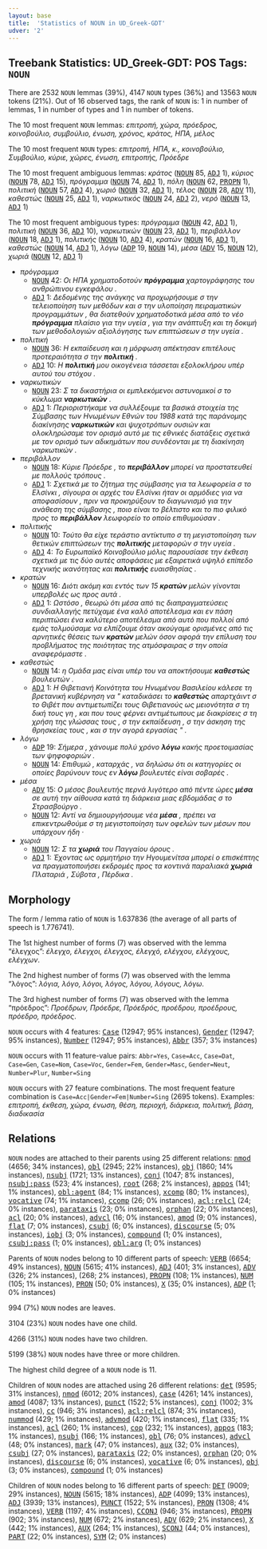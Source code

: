 ```yaml
---
layout: base
title:  'Statistics of NOUN in UD_Greek-GDT'
udver: '2'
---
```


## Treebank Statistics: UD_Greek-GDT: POS Tags: `NOUN`

There are 2532 `NOUN` lemmas (39%), 4147 `NOUN` types (36%) and 13563 `NOUN` tokens (21%).
Out of 16 observed tags, the rank of `NOUN` is: 1 in number of lemmas, 1 in number of types and 1 in number of tokens.

The 10 most frequent `NOUN` lemmas: <em>επιτροπή, χώρα, πρόεδρος, κοινοβούλιο, συμβούλιο, ένωση, χρόνος, κράτος, ΗΠΑ, μέλος</em>

The 10 most frequent `NOUN` types:  <em>επιτροπή, ΗΠΑ, κ., κοινοβούλιο, Συμβούλιο, κύριε, χώρες, ένωση, επιτροπής, Πρόεδρε</em>

The 10 most frequent ambiguous lemmas: <em>κράτος</em> (<tt><a href="el_gdt-pos-NOUN.html">NOUN</a></tt> 85, <tt><a href="el_gdt-pos-ADJ.html">ADJ</a></tt> 1), <em>κύριος</em> (<tt><a href="el_gdt-pos-NOUN.html">NOUN</a></tt> 78, <tt><a href="el_gdt-pos-ADJ.html">ADJ</a></tt> 15), <em>πρόγραμμα</em> (<tt><a href="el_gdt-pos-NOUN.html">NOUN</a></tt> 74, <tt><a href="el_gdt-pos-ADJ.html">ADJ</a></tt> 1), <em>πόλη</em> (<tt><a href="el_gdt-pos-NOUN.html">NOUN</a></tt> 62, <tt><a href="el_gdt-pos-PROPN.html">PROPN</a></tt> 1), <em>πολιτική</em> (<tt><a href="el_gdt-pos-NOUN.html">NOUN</a></tt> 57, <tt><a href="el_gdt-pos-ADJ.html">ADJ</a></tt> 4), <em>χωριό</em> (<tt><a href="el_gdt-pos-NOUN.html">NOUN</a></tt> 32, <tt><a href="el_gdt-pos-ADJ.html">ADJ</a></tt> 1), <em>τέλος</em> (<tt><a href="el_gdt-pos-NOUN.html">NOUN</a></tt> 28, <tt><a href="el_gdt-pos-ADV.html">ADV</a></tt> 11), <em>καθεστώς</em> (<tt><a href="el_gdt-pos-NOUN.html">NOUN</a></tt> 25, <tt><a href="el_gdt-pos-ADJ.html">ADJ</a></tt> 1), <em>ναρκωτικός</em> (<tt><a href="el_gdt-pos-NOUN.html">NOUN</a></tt> 24, <tt><a href="el_gdt-pos-ADJ.html">ADJ</a></tt> 2), <em>νερό</em> (<tt><a href="el_gdt-pos-NOUN.html">NOUN</a></tt> 13, <tt><a href="el_gdt-pos-ADJ.html">ADJ</a></tt> 1)

The 10 most frequent ambiguous types:  <em>πρόγραμμα</em> (<tt><a href="el_gdt-pos-NOUN.html">NOUN</a></tt> 42, <tt><a href="el_gdt-pos-ADJ.html">ADJ</a></tt> 1), <em>πολιτική</em> (<tt><a href="el_gdt-pos-NOUN.html">NOUN</a></tt> 36, <tt><a href="el_gdt-pos-ADJ.html">ADJ</a></tt> 10), <em>ναρκωτικών</em> (<tt><a href="el_gdt-pos-NOUN.html">NOUN</a></tt> 23, <tt><a href="el_gdt-pos-ADJ.html">ADJ</a></tt> 1), <em>περιβάλλον</em> (<tt><a href="el_gdt-pos-NOUN.html">NOUN</a></tt> 18, <tt><a href="el_gdt-pos-ADJ.html">ADJ</a></tt> 1), <em>πολιτικής</em> (<tt><a href="el_gdt-pos-NOUN.html">NOUN</a></tt> 10, <tt><a href="el_gdt-pos-ADJ.html">ADJ</a></tt> 4), <em>κρατών</em> (<tt><a href="el_gdt-pos-NOUN.html">NOUN</a></tt> 16, <tt><a href="el_gdt-pos-ADJ.html">ADJ</a></tt> 1), <em>καθεστώς</em> (<tt><a href="el_gdt-pos-NOUN.html">NOUN</a></tt> 14, <tt><a href="el_gdt-pos-ADJ.html">ADJ</a></tt> 1), <em>λόγω</em> (<tt><a href="el_gdt-pos-ADP.html">ADP</a></tt> 19, <tt><a href="el_gdt-pos-NOUN.html">NOUN</a></tt> 14), <em>μέσα</em> (<tt><a href="el_gdt-pos-ADV.html">ADV</a></tt> 15, <tt><a href="el_gdt-pos-NOUN.html">NOUN</a></tt> 12), <em>χωριά</em> (<tt><a href="el_gdt-pos-NOUN.html">NOUN</a></tt> 12, <tt><a href="el_gdt-pos-ADJ.html">ADJ</a></tt> 1)


* <em>πρόγραμμα</em>
  * <tt><a href="el_gdt-pos-NOUN.html">NOUN</a></tt> 42: <em>Οι ΗΠΑ χρηματοδοτούν <b>πρόγραμμα</b> χαρτογράφησης του ανθρώπινου εγκεφάλου .</em>
  * <tt><a href="el_gdt-pos-ADJ.html">ADJ</a></tt> 1: <em>Δεδομένης της ανάγκης να προχωρήσουμε σ την τελειοποίηση των μεθόδων και σ την υλοποίηση πειραματικών προγραμμάτων , θα διατεθούν χρηματοδοτικά μέσα από το νέο <b>πρόγραμμα</b> πλαίσιο για την υγεία , για την ανάπτυξη και τη δοκιμή των μεθοδολογιών αξιολόγησης των επιπτώσεων σ την υγεία .</em>
* <em>πολιτική</em>
  * <tt><a href="el_gdt-pos-NOUN.html">NOUN</a></tt> 36: <em>Η εκπαίδευση και η μόρφωση απέκτησαν επιτέλους προτεραιότητα σ την <b>πολιτική</b> .</em>
  * <tt><a href="el_gdt-pos-ADJ.html">ADJ</a></tt> 10: <em>Η <b>πολιτική</b> μου οικογένεια τάσσεται εξολοκλήρου υπέρ αυτού του στόχου .</em>
* <em>ναρκωτικών</em>
  * <tt><a href="el_gdt-pos-NOUN.html">NOUN</a></tt> 23: <em>Σ τα δικαστήρια οι εμπλεκόμενοι αστυνομικοί σ το κύκλωμα <b>ναρκωτικών</b> .</em>
  * <tt><a href="el_gdt-pos-ADJ.html">ADJ</a></tt> 1: <em>Περιοριστήκαμε να συλλέξουμε τα βασικά στοιχεία της Σύμβασης των Ηνωμένων Εθνών του 1988 κατά της παράνομης διακίνησης <b>ναρκωτικών</b> και ψυχοτρόπων ουσιών και ολοκληρώσαμε τον ορισμό αυτό με τις εθνικές διατάξεις σχετικά με τον ορισμό των αδικημάτων που συνδέονται με τη διακίνηση ναρκωτικών .</em>
* <em>περιβάλλον</em>
  * <tt><a href="el_gdt-pos-NOUN.html">NOUN</a></tt> 18: <em>Κύριε Πρόεδρε , το <b>περιβάλλον</b> μπορεί να προστατευθεί με πολλούς τρόπους .</em>
  * <tt><a href="el_gdt-pos-ADJ.html">ADJ</a></tt> 1: <em>Σχετικά με το ζήτημα της σύμβασης για τα λεωφορεία σ το Ελσίνκι , σίγουρα οι αρχές του Ελσίνκι ήταν οι αρμόδιες για να αποφασίσουν , πριν να προκηρύξουν το διαγωνισμό για την ανάθεση της σύμβασης , ποιο είναι το βέλτιστο και το πιο φιλικό προς το <b>περιβάλλον</b> λεωφορείο το οποίο επιθυμούσαν .</em>
* <em>πολιτικής</em>
  * <tt><a href="el_gdt-pos-NOUN.html">NOUN</a></tt> 10: <em>Τούτο θα είχε τεράστιο αντίκτυπο σ τη μεγιστοποίηση των θετικών επιπτώσεων της <b>πολιτικής</b> μεταφορών σ την υγεία .</em>
  * <tt><a href="el_gdt-pos-ADJ.html">ADJ</a></tt> 4: <em>Το Ευρωπαϊκό Κοινοβούλιο μόλις παρουσίασε την έκθεση σχετικά με τις δύο αυτές αποφάσεις με εξαιρετικά υψηλό επίπεδο τεχνικής ικανότητας και <b>πολιτικής</b> ευαισθησίας .</em>
* <em>κρατών</em>
  * <tt><a href="el_gdt-pos-NOUN.html">NOUN</a></tt> 16: <em>Διότι ακόμη και εντός των 15 <b>κρατών</b> μελών γίνονται υπερβολές ως προς αυτά .</em>
  * <tt><a href="el_gdt-pos-ADJ.html">ADJ</a></tt> 1: <em>Ωστόσο , θεωρώ ότι μέσα από τις διαπραγματεύσεις συνδιαλλαγής πετύχαμε ένα καλό αποτέλεσμα και εν πάση περιπτώσει ένα καλύτερο αποτέλεσμα από αυτό που πολλοί από εμάς τολμούσαμε να ελπίζουμε όταν ακούγαμε ορισμένες από τις αρνητικές θέσεις των <b>κρατών</b> μελών όσον αφορά την επίλυση του προβλήματος της ποιότητας της ατμόσφαιρας σ την οποία αναφερόμαστε .</em>
* <em>καθεστώς</em>
  * <tt><a href="el_gdt-pos-NOUN.html">NOUN</a></tt> 14: <em>η Ομάδα μας είναι υπέρ του να αποκτήσουμε <b>καθεστώς</b> βουλευτών .</em>
  * <tt><a href="el_gdt-pos-ADJ.html">ADJ</a></tt> 1: <em>Η Θιβετιανή Κοινότητα του Ηνωμένου Βασιλείου κάλεσε τη βρετανική κυβέρνηση να " καταδικάσει το <b>καθεστώς</b> απαρτχάιντ σ το Θιβέτ που αντιμετωπίζει τους Θιβετιανούς ως μειονότητα σ τη δική τους γη , και που τους φέρνει αντιμέτωπους με διακρίσεις σ τη χρήση της γλώσσας τους , σ την εκπαίδευση , σ την άσκηση της θρησκείας τους , και σ την αγορά εργασίας " .</em>
* <em>λόγω</em>
  * <tt><a href="el_gdt-pos-ADP.html">ADP</a></tt> 19: <em>Σήμερα , χάνουμε πολύ χρόνο <b>λόγω</b> κακής προετοιμασίας των ψηφοφοριών .</em>
  * <tt><a href="el_gdt-pos-NOUN.html">NOUN</a></tt> 14: <em>Επιθυμώ , καταρχάς , να δηλώσω ότι οι κατηγορίες οι οποίες βαρύνουν τους εν <b>λόγω</b> βουλευτές είναι σοβαρές .</em>
* <em>μέσα</em>
  * <tt><a href="el_gdt-pos-ADV.html">ADV</a></tt> 15: <em>Ο μέσος βουλευτής περνά λιγότερο από πέντε ώρες <b>μέσα</b> σε αυτή την αίθουσα κατά τη διάρκεια μιας εβδομάδας σ το Στρασβούργο .</em>
  * <tt><a href="el_gdt-pos-NOUN.html">NOUN</a></tt> 12: <em>Αντί να δημιουργήσουμε νέα <b>μέσα</b> , πρέπει να επικεντρωθούμε σ τη μεγιστοποίηση των οφελών των μέσων που υπάρχουν ήδη ·</em>
* <em>χωριά</em>
  * <tt><a href="el_gdt-pos-NOUN.html">NOUN</a></tt> 12: <em>Σ τα <b>χωριά</b> του Παγγαίου όρους .</em>
  * <tt><a href="el_gdt-pos-ADJ.html">ADJ</a></tt> 1: <em>Έχοντας ως ορμητήριο την Ηγουμενίτσα μπορεί ο επισκέπτης να πραγματοποιήσει εκδρομές προς τα κοντινά παραλιακά <b>χωριά</b> Πλαταριά , Σύβοτα , Πέρδικα .</em>

## Morphology

The form / lemma ratio of `NOUN` is 1.637836 (the average of all parts of speech is 1.776741).

The 1st highest number of forms (7) was observed with the lemma “έλεγχος”: <em>έλεγχο, έλεγχοι, έλεγχος, έλεγχό, ελέγχου, ελέγχους, ελέγχων</em>.

The 2nd highest number of forms (7) was observed with the lemma “λόγος”: <em>λόγια, λόγο, λόγοι, λόγος, λόγου, λόγους, λόγω</em>.

The 3rd highest number of forms (7) was observed with the lemma “πρόεδρος”: <em>Προέδρων, Πρόεδρε, Πρόεδρός, προέδρου, προέδρους, πρόεδρο, πρόεδρος</em>.

`NOUN` occurs with 4 features: <tt><a href="el_gdt-feat-Case.html">Case</a></tt> (12947; 95% instances), <tt><a href="el_gdt-feat-Gender.html">Gender</a></tt> (12947; 95% instances), <tt><a href="el_gdt-feat-Number.html">Number</a></tt> (12947; 95% instances), <tt><a href="el_gdt-feat-Abbr.html">Abbr</a></tt> (357; 3% instances)

`NOUN` occurs with 11 feature-value pairs: `Abbr=Yes`, `Case=Acc`, `Case=Dat`, `Case=Gen`, `Case=Nom`, `Case=Voc`, `Gender=Fem`, `Gender=Masc`, `Gender=Neut`, `Number=Plur`, `Number=Sing`

`NOUN` occurs with 27 feature combinations.
The most frequent feature combination is `Case=Acc|Gender=Fem|Number=Sing` (2695 tokens).
Examples: <em>επιτροπή, έκθεση, χώρα, ένωση, θέση, περιοχή, διάρκεια, πολιτική, βάση, διαδικασία</em>


## Relations

`NOUN` nodes are attached to their parents using 25 different relations: <tt><a href="el_gdt-dep-nmod.html">nmod</a></tt> (4656; 34% instances), <tt><a href="el_gdt-dep-obl.html">obl</a></tt> (2945; 22% instances), <tt><a href="el_gdt-dep-obj.html">obj</a></tt> (1860; 14% instances), <tt><a href="el_gdt-dep-nsubj.html">nsubj</a></tt> (1721; 13% instances), <tt><a href="el_gdt-dep-conj.html">conj</a></tt> (1047; 8% instances), <tt><a href="el_gdt-dep-nsubj-pass.html">nsubj:pass</a></tt> (523; 4% instances), <tt><a href="el_gdt-dep-root.html">root</a></tt> (268; 2% instances), <tt><a href="el_gdt-dep-appos.html">appos</a></tt> (141; 1% instances), <tt><a href="el_gdt-dep-obl-agent.html">obl:agent</a></tt> (84; 1% instances), <tt><a href="el_gdt-dep-xcomp.html">xcomp</a></tt> (80; 1% instances), <tt><a href="el_gdt-dep-vocative.html">vocative</a></tt> (74; 1% instances), <tt><a href="el_gdt-dep-ccomp.html">ccomp</a></tt> (26; 0% instances), <tt><a href="el_gdt-dep-acl-relcl.html">acl:relcl</a></tt> (24; 0% instances), <tt><a href="el_gdt-dep-parataxis.html">parataxis</a></tt> (23; 0% instances), <tt><a href="el_gdt-dep-orphan.html">orphan</a></tt> (22; 0% instances), <tt><a href="el_gdt-dep-acl.html">acl</a></tt> (20; 0% instances), <tt><a href="el_gdt-dep-advcl.html">advcl</a></tt> (16; 0% instances), <tt><a href="el_gdt-dep-amod.html">amod</a></tt> (9; 0% instances), <tt><a href="el_gdt-dep-flat.html">flat</a></tt> (7; 0% instances), <tt><a href="el_gdt-dep-csubj.html">csubj</a></tt> (6; 0% instances), <tt><a href="el_gdt-dep-discourse.html">discourse</a></tt> (5; 0% instances), <tt><a href="el_gdt-dep-iobj.html">iobj</a></tt> (3; 0% instances), <tt><a href="el_gdt-dep-compound.html">compound</a></tt> (1; 0% instances), <tt><a href="el_gdt-dep-csubj-pass.html">csubj:pass</a></tt> (1; 0% instances), <tt><a href="el_gdt-dep-obl-arg.html">obl:arg</a></tt> (1; 0% instances)

Parents of `NOUN` nodes belong to 10 different parts of speech: <tt><a href="el_gdt-pos-VERB.html">VERB</a></tt> (6654; 49% instances), <tt><a href="el_gdt-pos-NOUN.html">NOUN</a></tt> (5615; 41% instances), <tt><a href="el_gdt-pos-ADJ.html">ADJ</a></tt> (401; 3% instances), <tt><a href="el_gdt-pos-ADV.html">ADV</a></tt> (326; 2% instances),  (268; 2% instances), <tt><a href="el_gdt-pos-PROPN.html">PROPN</a></tt> (108; 1% instances), <tt><a href="el_gdt-pos-NUM.html">NUM</a></tt> (105; 1% instances), <tt><a href="el_gdt-pos-PRON.html">PRON</a></tt> (50; 0% instances), <tt><a href="el_gdt-pos-X.html">X</a></tt> (35; 0% instances), <tt><a href="el_gdt-pos-ADP.html">ADP</a></tt> (1; 0% instances)

994 (7%) `NOUN` nodes are leaves.

3104 (23%) `NOUN` nodes have one child.

4266 (31%) `NOUN` nodes have two children.

5199 (38%) `NOUN` nodes have three or more children.

The highest child degree of a `NOUN` node is 11.

Children of `NOUN` nodes are attached using 26 different relations: <tt><a href="el_gdt-dep-det.html">det</a></tt> (9595; 31% instances), <tt><a href="el_gdt-dep-nmod.html">nmod</a></tt> (6012; 20% instances), <tt><a href="el_gdt-dep-case.html">case</a></tt> (4261; 14% instances), <tt><a href="el_gdt-dep-amod.html">amod</a></tt> (4087; 13% instances), <tt><a href="el_gdt-dep-punct.html">punct</a></tt> (1522; 5% instances), <tt><a href="el_gdt-dep-conj.html">conj</a></tt> (1002; 3% instances), <tt><a href="el_gdt-dep-cc.html">cc</a></tt> (946; 3% instances), <tt><a href="el_gdt-dep-acl-relcl.html">acl:relcl</a></tt> (874; 3% instances), <tt><a href="el_gdt-dep-nummod.html">nummod</a></tt> (429; 1% instances), <tt><a href="el_gdt-dep-advmod.html">advmod</a></tt> (420; 1% instances), <tt><a href="el_gdt-dep-flat.html">flat</a></tt> (335; 1% instances), <tt><a href="el_gdt-dep-acl.html">acl</a></tt> (260; 1% instances), <tt><a href="el_gdt-dep-cop.html">cop</a></tt> (232; 1% instances), <tt><a href="el_gdt-dep-appos.html">appos</a></tt> (183; 1% instances), <tt><a href="el_gdt-dep-nsubj.html">nsubj</a></tt> (166; 1% instances), <tt><a href="el_gdt-dep-obl.html">obl</a></tt> (76; 0% instances), <tt><a href="el_gdt-dep-advcl.html">advcl</a></tt> (48; 0% instances), <tt><a href="el_gdt-dep-mark.html">mark</a></tt> (47; 0% instances), <tt><a href="el_gdt-dep-aux.html">aux</a></tt> (32; 0% instances), <tt><a href="el_gdt-dep-csubj.html">csubj</a></tt> (27; 0% instances), <tt><a href="el_gdt-dep-parataxis.html">parataxis</a></tt> (22; 0% instances), <tt><a href="el_gdt-dep-orphan.html">orphan</a></tt> (20; 0% instances), <tt><a href="el_gdt-dep-discourse.html">discourse</a></tt> (6; 0% instances), <tt><a href="el_gdt-dep-vocative.html">vocative</a></tt> (6; 0% instances), <tt><a href="el_gdt-dep-obj.html">obj</a></tt> (3; 0% instances), <tt><a href="el_gdt-dep-compound.html">compound</a></tt> (1; 0% instances)

Children of `NOUN` nodes belong to 16 different parts of speech: <tt><a href="el_gdt-pos-DET.html">DET</a></tt> (9009; 29% instances), <tt><a href="el_gdt-pos-NOUN.html">NOUN</a></tt> (5615; 18% instances), <tt><a href="el_gdt-pos-ADP.html">ADP</a></tt> (4099; 13% instances), <tt><a href="el_gdt-pos-ADJ.html">ADJ</a></tt> (3939; 13% instances), <tt><a href="el_gdt-pos-PUNCT.html">PUNCT</a></tt> (1522; 5% instances), <tt><a href="el_gdt-pos-PRON.html">PRON</a></tt> (1308; 4% instances), <tt><a href="el_gdt-pos-VERB.html">VERB</a></tt> (1197; 4% instances), <tt><a href="el_gdt-pos-CCONJ.html">CCONJ</a></tt> (946; 3% instances), <tt><a href="el_gdt-pos-PROPN.html">PROPN</a></tt> (902; 3% instances), <tt><a href="el_gdt-pos-NUM.html">NUM</a></tt> (672; 2% instances), <tt><a href="el_gdt-pos-ADV.html">ADV</a></tt> (629; 2% instances), <tt><a href="el_gdt-pos-X.html">X</a></tt> (442; 1% instances), <tt><a href="el_gdt-pos-AUX.html">AUX</a></tt> (264; 1% instances), <tt><a href="el_gdt-pos-SCONJ.html">SCONJ</a></tt> (44; 0% instances), <tt><a href="el_gdt-pos-PART.html">PART</a></tt> (22; 0% instances), <tt><a href="el_gdt-pos-SYM.html">SYM</a></tt> (2; 0% instances)

